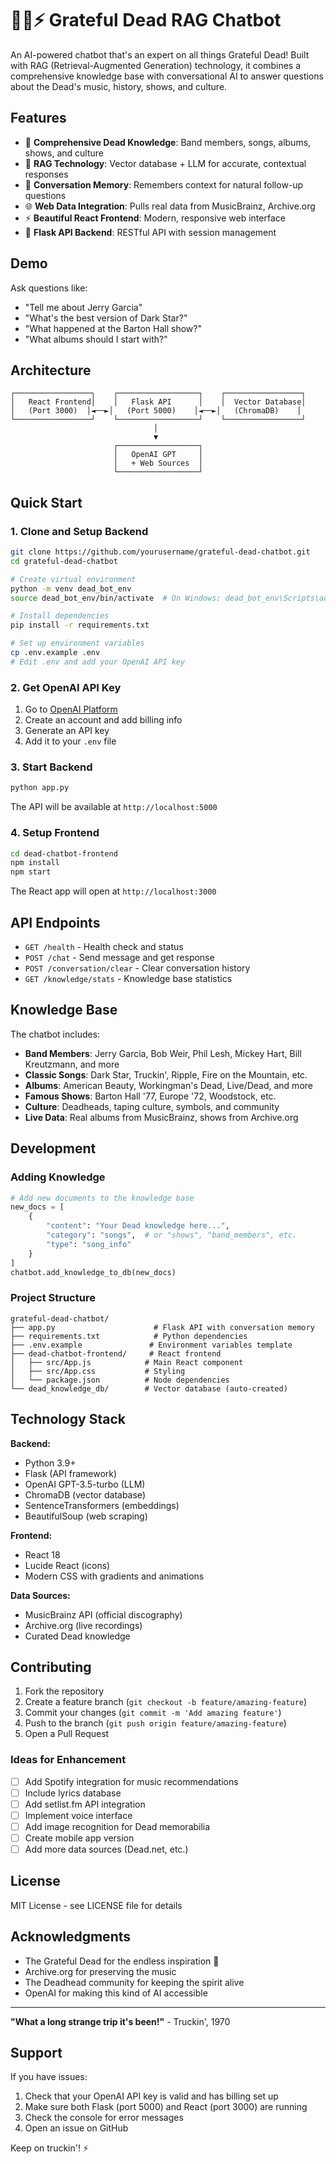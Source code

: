 # 🌹💀⚡ Grateful Dead RAG Chatbot

An AI-powered chatbot that's an expert on all things Grateful Dead! Built with RAG (Retrieval-Augmented Generation) technology, it combines a comprehensive knowledge base with conversational AI to answer questions about the Dead's music, history, shows, and culture.

## Features

- 🎸 **Comprehensive Dead Knowledge**: Band members, songs, albums, shows, and culture
- 🧠 **RAG Technology**: Vector database + LLM for accurate, contextual responses  
- 💬 **Conversation Memory**: Remembers context for natural follow-up questions
- 🌐 **Web Data Integration**: Pulls real data from MusicBrainz, Archive.org
- ⚡ **Beautiful React Frontend**: Modern, responsive web interface
- 🔌 **Flask API Backend**: RESTful API with session management

## Demo

Ask questions like:
- "Tell me about Jerry Garcia"
- "What's the best version of Dark Star?"
- "What happened at the Barton Hall show?"
- "What albums should I start with?"

## Architecture

```
┌─────────────────┐    ┌──────────────────┐    ┌─────────────────┐
│   React Frontend│    │   Flask API      │    │  Vector Database│
│   (Port 3000)  │◄──►│   (Port 5000)    │◄──►│   (ChromaDB)    │
└─────────────────┘    └──────────────────┘    └─────────────────┘
                                │
                                ▼
                       ┌──────────────────┐
                       │   OpenAI GPT     │
                       │   + Web Sources  │
                       └──────────────────┘
```

## Quick Start

### 1. Clone and Setup Backend

```bash
git clone https://github.com/yourusername/grateful-dead-chatbot.git
cd grateful-dead-chatbot

# Create virtual environment
python -m venv dead_bot_env
source dead_bot_env/bin/activate  # On Windows: dead_bot_env\Scripts\activate

# Install dependencies
pip install -r requirements.txt

# Set up environment variables
cp .env.example .env
# Edit .env and add your OpenAI API key
```

### 2. Get OpenAI API Key

1. Go to [OpenAI Platform](https://platform.openai.com/)
2. Create an account and add billing info
3. Generate an API key
4. Add it to your `.env` file

### 3. Start Backend

```bash
python app.py
```

The API will be available at `http://localhost:5000`

### 4. Setup Frontend

```bash
cd dead-chatbot-frontend
npm install
npm start
```

The React app will open at `http://localhost:3000`

## API Endpoints

- `GET /health` - Health check and status
- `POST /chat` - Send message and get response
- `POST /conversation/clear` - Clear conversation history
- `GET /knowledge/stats` - Knowledge base statistics

## Knowledge Base

The chatbot includes:

- **Band Members**: Jerry Garcia, Bob Weir, Phil Lesh, Mickey Hart, Bill Kreutzmann, and more
- **Classic Songs**: Dark Star, Truckin', Ripple, Fire on the Mountain, etc.
- **Albums**: American Beauty, Workingman's Dead, Live/Dead, and more
- **Famous Shows**: Barton Hall '77, Europe '72, Woodstock, etc.
- **Culture**: Deadheads, taping culture, symbols, and community
- **Live Data**: Real albums from MusicBrainz, shows from Archive.org

## Development

### Adding Knowledge

```python
# Add new documents to the knowledge base
new_docs = [
    {
        "content": "Your Dead knowledge here...",
        "category": "songs",  # or "shows", "band_members", etc.
        "type": "song_info"
    }
]
chatbot.add_knowledge_to_db(new_docs)
```

### Project Structure

```
grateful-dead-chatbot/
├── app.py                      # Flask API with conversation memory
├── requirements.txt            # Python dependencies
├── .env.example               # Environment variables template
├── dead-chatbot-frontend/     # React frontend
│   ├── src/App.js            # Main React component
│   ├── src/App.css           # Styling
│   └── package.json          # Node dependencies
└── dead_knowledge_db/        # Vector database (auto-created)
```

## Technology Stack

**Backend:**
- Python 3.9+
- Flask (API framework)
- OpenAI GPT-3.5-turbo (LLM)
- ChromaDB (vector database)
- SentenceTransformers (embeddings)
- BeautifulSoup (web scraping)

**Frontend:**
- React 18
- Lucide React (icons)
- Modern CSS with gradients and animations

**Data Sources:**
- MusicBrainz API (official discography)
- Archive.org (live recordings)
- Curated Dead knowledge

## Contributing

1. Fork the repository
2. Create a feature branch (`git checkout -b feature/amazing-feature`)
3. Commit your changes (`git commit -m 'Add amazing feature'`)
4. Push to the branch (`git push origin feature/amazing-feature`)
5. Open a Pull Request

### Ideas for Enhancement

- [ ] Add Spotify integration for music recommendations
- [ ] Include lyrics database
- [ ] Add setlist.fm API integration
- [ ] Implement voice interface
- [ ] Add image recognition for Dead memorabilia
- [ ] Create mobile app version
- [ ] Add more data sources (Dead.net, etc.)

## License

MIT License - see LICENSE file for details

## Acknowledgments

- The Grateful Dead for the endless inspiration 🌹
- Archive.org for preserving the music
- The Deadhead community for keeping the spirit alive
- OpenAI for making this kind of AI accessible

---

**"What a long strange trip it's been!"** - Truckin', 1970

## Support

If you have issues:
1. Check that your OpenAI API key is valid and has billing set up
2. Make sure both Flask (port 5000) and React (port 3000) are running
3. Check the console for error messages
4. Open an issue on GitHub

Keep on truckin'! ⚡
